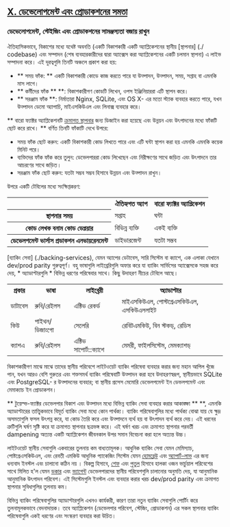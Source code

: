 ## [X. ডেভেলোপমেন্ট এবং প্রোডাকশনের সমতা](./dev-prod-parity)
### ডেভেলোপমেন্ট, স্টেইজিং এবং প্রোডাকশনের সামঞ্জস্যতা বজায় রাখুন

ঐতিহাসিকভাবে, বিকাশের মধ্যে যথেষ্ট অবনতি (একটি বিকাশকারী একটি অ্যাপ্লিকেশনের স্থানীয় [স্থাপনার] (./ codebase) এবং সম্পাদন (শেষ ব্যবহারকারীদের দ্বারা অ্যাক্সেস করা অ্যাপ্লিকেশনের একটি চলমান স্থাপনা) এ লাইভ সম্পাদনা করে। এই দূরত্বগুলি তিনটি অঞ্চলে প্রকাশ করা হয়:

* ** সময় ফাঁক: ** একটি বিকাশকারী কোডে কাজ করতে পারে যা উত্পাদন, উত্পাদন, সময়, সপ্তাহ বা এমনকি মাস লাগে।
* ** কর্মীদের ফাঁক ** **: বিকাশকারীগণ কোডটি লিখেন, ওপস ইঞ্জিনিয়াররা এটি স্থাপন করে।
* ** সরঞ্জাম ফাঁক **: নির্মাতারা Nginx, SQLite, এবং OS X- এর মতো স্ট্যাক ব্যবহার করতে পারে, যখন উত্পাদন ডেমো অ্যাপাচি, মাইএসকিউএল এবং লিনাক্স ব্যবহার করে।

** বারো ফ্যাক্টর অ্যাপ্লিকেশনটি [ক্রমাগত স্থাপনার](http://avc.com/2011/02/continuous-deployment/) জন্য ডিজাইন করা হয়েছে এবং উন্নয়ন এবং উৎপাদনের মধ্যে ফাঁকটি ছোট করে রাখে। ** বর্ণিত তিনটি ফাঁকাটি দেখে উপরে:

* সময় ফাঁক ছোট করুন: একটি বিকাশকারী কোড লিখতে পারে এবং এটি ঘন্টা স্থাপন করা হয় এমনকি এমনকি কয়েক মিনিট পরে।
* ব্যক্তিদের ফাঁক ফাঁক করে তুলুন: ডেভেলপাররা কোড লিখেছেন এবং নিরীক্ষণের সাথে জড়িত এবং উৎপাদনে তার আচরণের সাথে জড়িত।
* সরঞ্জাম ফাঁক ছোট করুন: যতটা সম্ভব সম্ভব হিসাবে উন্নয়ন এবং উত্পাদন রাখুন।

উপরে একটি টেবিলের মধ্যে সংক্ষিপ্তকরণ:

<table>
  <tr>
    <th></th>
    <th>ঐতিহ্যগত অ্যাপ</th>
    <th>বারো ফ্যাক্টর অ্যাপ্লিকেশন</th>
  </tr>
  <tr>
    <th>স্থাপনার সময়</th>
    <td>সপ্তাহ</td>
    <td>ঘন্টা</td>
  </tr>
  <tr>
    <th>কোড লেখক বনাম কোড ডেপ্লয়ার</th>
    <td>বিভিন্ন ব্যক্তি</td>
    <td>একই ব্যক্তি</td>
  </tr>
  <tr>
    <th>ডেভেলপমেন্ট ভার্সাস প্রডাকশন এনভায়রেনমেন্ট</th>
    <td>ডাইভারজেন্ট</td>
    <td>যতটা সম্ভব</td>
  </tr>
</table>

[ব্যাকিং সেবা] (./backing-services), যেমন অ্যাপের ডেটাবেস, সারি সিস্টেম বা ক্যাশে, এক এলাকা যেখানে dev/prod parity গুরুত্বপূর্ণ। বহু ভাষাগুলি লাইব্রেরিগুলি অফার করে যা ব্যাকিং সার্ভিসের অ্যাক্সেসকে সহজ করে দেয়, * অ্যাডাপ্টারগুলি * বিভিন্ন ধরণের পরিষেবার সাথে। কিছু উদাহরণ নীচের টেবিলে আছে।

<table>
  <tr>
    <th>প্রকার</th>
    <th>ভাষা</th>
    <th>লাইব্রেরী</th>
    <th>অ্যাডাপ্টার</th>
  </tr>
  <tr>
    <td>ডাটাবেস</td>
    <td>রুবি/রেইলস</td>
    <td>এক্টিভ রেকর্ড</td>
    <td>মাইএসকিউএল, পোস্টগ্রেএসকিউএল, এসকিউএললাইট</td>
  </tr>
  <tr>
    <td>কিউ</td>
    <td>পাইথন/ডিজাংগো</td>
    <td>সেলেরি</td>
    <td>রেবিটএমকিউ, বিন স্টকড্, রেডিস</td>
  </tr>
  <tr>
    <td>ক্যাশএ</td>
    <td>রুবি/রেইলস</td>
    <td>এক্টিভ সাপোর্ট::ক্যাশে</td>
    <td>মেমরী, ফাইলসিস্টেম, মেমক্যাশড্</td>
  </tr>
</table>

বিকাশকারীগণ মাঝে মাঝে তাদের স্থানীয় পরিবেশে লাইটওয়েট ব্যাকিং পরিষেবা ব্যবহার করার জন্য মহান আপিল খুঁজে পান, যখন আরও বেশি গুরুতর এবং শক্তসমর্থ ব্যাকিং পরিষেবাটি উত্পাদন করা হবে উদাহরণস্বরূপ, স্থানীয়ভাবে SQLite এবং PostgreSQL- র উত্পাদনের ব্যবহার; বা স্থানীয় প্রসেস মেমোরি ডেভেলপমেন্ট ইন ডেভলপমেন্ট এবং মেমাক্যাচ ইন প্রোডাকশন।

** টুয়েল্ভ-ফ্যাক্টর ডেভেলপার বিকাশ এবং উত্পাদন মধ্যে বিভিন্ন ব্যাকিং সেবা ব্যবহার করার আকাঙ্ক্ষা ** **, এমনকি অ্যাডাপ্টারের তাত্ত্বিকভাবে বিমূর্ত ব্যাকিং সেবা মধ্যে কোন পার্থক্য। ব্যাকিং পরিষেবাগুলির মধ্যে পার্থক্য বোঝা যায় যে ক্ষুদ্র অসমতাগুলি ফসল উৎপন্ন করে, যা কোড তৈরি করে এবং উত্পাদনে ব্যর্থ হয় বা উৎপাদন ব্যর্থ করে দেয়। এই ধরনের ত্রুটিগুলি ঘর্ষণ সৃষ্টি করে যা ক্রমাগত স্থাপনার ছত্রভঙ্গ করে। এই ঘর্ষণ খরচ এবং ক্রমাগত স্থাপনার পরবর্তী dampening অত্যন্ত একটি অ্যাপ্লিকেশন জীবনকাল উপর সমান বিবেচনা করা হলে অত্যন্ত উচ্চ।

লাইটওয়েট স্থানীয় সেবাগুলি একবারের তুলনায় কম বাধ্যতামূলক। আধুনিক ব্যাকিং সেবা যেমন মেমিস্যাচ, পোষ্টগ্রেএসকিউএল, এবং রেবতী এমকিউ আধুনিক প্যাকেজিং সিস্টেম যেমন [হোমব্রেউ](http://mxcl.github.com/homebrew/) এবং [অ্যাপার্ট-লাভ](https://help.ubuntu.com/community/AptGet/Howto) এর জন্য ধন্যবাদ ইনস্টল এবং চালানো কঠিন নয় । বিকল্প হিসাবে, [শেফ](http://www.opscode.com/chef/) এবং [পুতুল](http://docs.puppetlabs.com/) হিসাবে হালকা ওজন ভার্চুয়াল পরিবেশের সাথে মিলিত হ'ল যেমন [ ডকার](https://www.docker.com/) এবং [ভ্যাগেন্ট](http://vagrantup.com/) ডেভেলপারদের স্থানীয় পরিবেশগুলি চালানোর অনুমতি দেয়, যা আনুমানিক আনুমানিক উৎপাদন পরিবেশ। এই সিস্টেমগুলি ইনস্টল এবং ব্যবহার করার খরচ dev/prod parity এবং ক্রমাগত স্থাপনার সুবিধাগুলির তুলনায় কম।

বিভিন্ন ব্যাকিং পরিষেবাগুলির অ্যাডাপ্টারগুলি এখনও কার্যকরী, কারণ তারা নতুন ব্যাকিং সেবাগুলি পোর্টিং করে তুলনামূলকভাবে বেদনাদায়ক। তবে অ্যাপ্লিকেশন (ডেভেলপার পরিবেশ, স্টেজিং, প্রোডাকশন) এর সকল স্থাপনার ব্যাকিং পরিষেবাগুলি একই ধরণের এবং সংস্করণ ব্যবহার করা উচিত।
